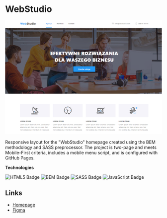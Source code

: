 # WebStudio

![screenshot](https://github.com/marlenaduleba/goit-markup-hw-08/blob/main/WebStudio.png)

Responsive layout for the "WebStudio" homepage created using the BEM methodology and SASS preprocessor. The project is two-page and meets Mobile-First criteria, includes a mobile menu script, and is configured with GitHub Pages.

**Technologies**

![HTML5 Badge](https://img.shields.io/badge/HTML5-informational?style=for-the-badge&logo=html5&logoColor=white&color=orange)
![BEM Badge](https://img.shields.io/badge/BEM-informational?style=for-the-badge&logo=BEM&logoColor=white&color=blue)
![SASS Badge](https://img.shields.io/badge/SASS-informational?style=for-the-badge&logo=sass&logoColor=white&color=pink)
![JavaScript Badge](https://img.shields.io/badge/JavaScript-informational?style=for-the-badge&logo=javascript&logoColor=white&color=yellow)

## Links

- [Homepage](https://marlenaduleba.github.io/goit-markup-hw-08/)
- [Figma](https://www.figma.com/file/SqiyweSseH96c3wVZmnGfq/Zadanie-domowe-GOIT-Polska?type=design&node-id=5766-5&mode=design&t=cuGbQzqRcFYczX7x-0)
